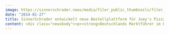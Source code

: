 ```yaml
---
image: https://sinnerschrader.news/media/filer_public_thumbnails/filer_public/69/e7/69e7cff6-7acc-4cb8-b1d1-f58c4809bc90/varfoldersdjk8pxf42x64d8fxslz8jcc8fc0000gnttmpih9un9__480x288_q85_crop_subsampling-2_upscale.jpg
date: "2014-01-27"
title: SinnerSchrader entwickelt neue Bestellplattform für Joey's Pizza
content: <div class="newsbody"><p><strong>Deutschlands Marktführer im Bereich Pizza Home Delivery<br/></strong></p><p>Joey's Pizza - der mit 210 Stores erfolgreichste Pizzaservice der Republik - präsentiert sich im Netz ab sofort runderneuert. Künftig wickelt das Franchiseunternehmen sämtliche Bestellungen auf eigenen Systemen ab.</p><p>Dafür stellt sich Joey's Pizza digital neu auf&#58; von der Systeminfrastruktur bis hin zu den Bestellplattformen im Web, der Mobile-Site und den Apps für iOS und Android. SinnerSchrader lieferte Konzept sowie Design und übernahm die technische Umsetzung.</p><p>Durch das Insourcen sämtlicher Prozesse steigert Joey’s weiter seine Service-Qualität, erschließt zusätzliche Umsatzpotentiale und stärkt nachhaltig die Attraktivität für Franchisenehmer.</p><p>SinnerSchrader und Joey’s Pizza schufen eine völlig neue visuelle Identität und fokussierten sich bei der Neugestaltung auf eine optimale Usability. Den Kunden erwartet ein sorgsam orchestriertes Erlebnis, egal ob er über das Web, die Mobile-Site oder die Apps bestellt. Künftig kann ein Kunde u.a. seine Pizzafavoriten abspeichern oder mehrere Lieferadressen bequem verwalten. Alle Produkte werden mit großen, hochwertigen Abbildungen dargestellt.</p><p><a href="http&#58;//joeys.de">http&#58;//joeys.de</a><br/><br/><strong>Über Joey’s Pizza</strong><br/>Joey’s Pizza, Marktführer im Pizza Home Delivery in Deutschland und Top-Gastronomie-Franchise-Geber, wurde 1988 von Carsten Gerlach in Hamburg gegründet. Derzeit ist Joey’s Pizza mit über 130 Franchise-Partnern an 210 Standorten (Stand Januar 2014) bundesweit vertreten, die ca. 5.000 Voll- und Teilzeitkräfte beschäftigen, darunter 130 Auszubildende. Weitere Informationen unter <a href="http&#58;//www.joeys.de/de/ueberjoeys/presse/">www.joeys.de/de/ueberjoeys/presse/</a></p><p><a class="news-backlink" href="/de/"><svg class="svg-ico svg-ico--arrow-left"><use xlink&#58;href="#arrow-down"></use></svg>Zurück zur Presse Übersicht</a></p></div>
---
```

